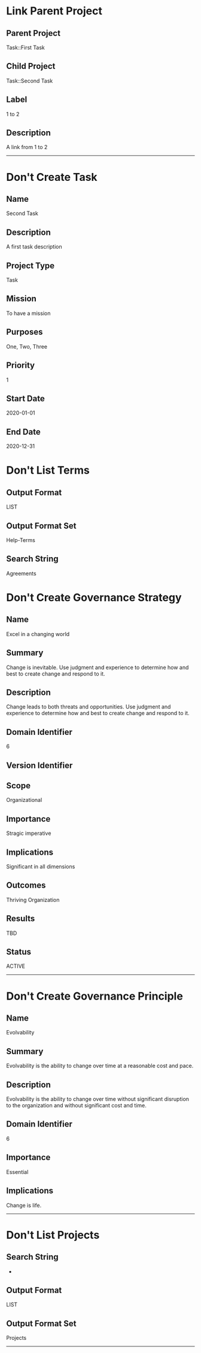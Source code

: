 

# Link Parent Project 
## Parent Project
Task::First Task
## Child Project
Task::Second Task
## Label
1 to 2
## Description
A link from 1 to 2


____

# Don't Create Task
## Name
Second Task
## Description
A first task description
## Project Type
Task
## Mission
To have a mission
## Purposes
One, Two, Three
## Priority
1
## Start Date
2020-01-01
## End Date
2020-12-31


# Don't List Terms
## Output Format 
LIST

## Output Format Set
Help-Terms

## Search String
Agreements

#  Don't Create Governance Strategy
## Name
Excel in a changing world
## Summary
Change is inevitable. Use judgment and experience to determine how and best to create change and respond to it.
## Description
Change leads to both threats and opportunities. Use judgment and experience to determine how and best to create change and respond to it.

## Domain Identifier
6
## Version Identifier

## Scope
Organizational

## Importance
Stragic imperative

## Implications
Significant in all dimensions
## Outcomes
Thriving Organization
## Results
TBD
## Status
ACTIVE

____

# Don't Create Governance Principle
## Name
Evolvability
## Summary
Evolvability is the ability to change over time at a reasonable cost and pace.
## Description
Evolvability is the ability to change over time without significant disruption to the organization and without
significant cost and time.

## Domain Identifier
6

## Importance
Essential
## Implications
Change is life.


____

#  Don't List Projects
## Search String
*  
## Output Format
LIST
## Output Format Set
Projects


___
